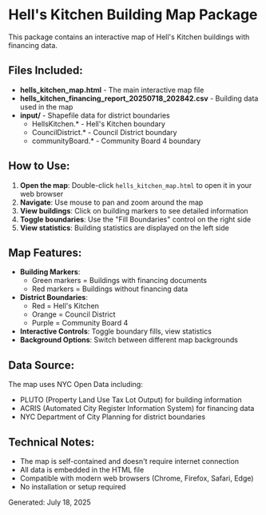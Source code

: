 # Hell's Kitchen Building Map Package

This package contains an interactive map of Hell's Kitchen buildings with financing data.

## Files Included:

- **hells_kitchen_map.html** - The main interactive map file
- **hells_kitchen_financing_report_20250718_202842.csv** - Building data used in the map
- **input/** - Shapefile data for district boundaries
  - HellsKitchen.* - Hell's Kitchen boundary
  - CouncilDistrict.* - Council District boundary  
  - communityBoard.* - Community Board 4 boundary

## How to Use:

1. **Open the map**: Double-click `hells_kitchen_map.html` to open it in your web browser
2. **Navigate**: Use mouse to pan and zoom around the map
3. **View buildings**: Click on building markers to see detailed information
4. **Toggle boundaries**: Use the "Fill Boundaries" control on the right side
5. **View statistics**: Building statistics are displayed on the left side

## Map Features:

- **Building Markers**: 
  - Green markers = Buildings with financing documents
  - Red markers = Buildings without financing data
- **District Boundaries**: 
  - Red = Hell's Kitchen
  - Orange = Council District
  - Purple = Community Board 4
- **Interactive Controls**: Toggle boundary fills, view statistics
- **Background Options**: Switch between different map backgrounds

## Data Source:

The map uses NYC Open Data including:
- PLUTO (Property Land Use Tax Lot Output) for building information
- ACRIS (Automated City Register Information System) for financing data
- NYC Department of City Planning for district boundaries

## Technical Notes:

- The map is self-contained and doesn't require internet connection
- All data is embedded in the HTML file
- Compatible with modern web browsers (Chrome, Firefox, Safari, Edge)
- No installation or setup required

Generated: July 18, 2025 
